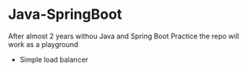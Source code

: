 # Java-SpringBoot
After almost 2 years withou Java and Spring Boot Practice the repo will work as a playground

- Simple load balancer
